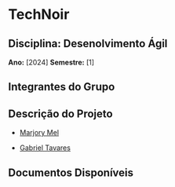 # TechNoir


## Disciplina: Desenolvimento Ágil
**Ano:** [2024] **Semestre:** [1]

## Integrantes do Grupo

## Descrição do Projeto

- [Marjory Mel](https://github.com/MarjoryMel)

- [Gabriel Tavares]()


## Documentos Disponíveis
